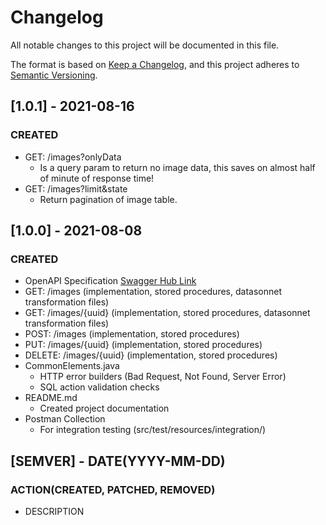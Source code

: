 # Changelog
All notable changes to this project will be documented in this file.

The format is based on [Keep a Changelog](https://keepachangelog.com/en/1.0.0/),
and this project adheres to [Semantic Versioning](https://semver.org/spec/v2.0.0.html).

## [1.0.1] - 2021-08-16
### CREATED
- GET: /images?onlyData
  - Is a query param to return no image data, this saves on almost half of minute of response time!
- GET: /images?limit&state
  - Return pagination of image table.

## [1.0.0] - 2021-08-08
### CREATED
- OpenAPI Specification [Swagger Hub Link](https://app.swaggerhub.com/apis/Aaron_Renner/image-sys-api/1.0.0)
- GET: /images (implementation, stored procedures, datasonnet transformation files)
- GET: /images/{uuid} (implementation, stored procedures, datasonnet transformation files)
- POST: /images (implementation, stored procedures)
- PUT: /images/{uuid} (implementation, stored procedures)
- DELETE: /images/{uuid} (implementation, stored procedures)
- CommonElements.java
  - HTTP error builders (Bad Request, Not Found, Server Error)
  - SQL action validation checks
- README.md
  - Created project documentation
- Postman Collection
  - For integration testing (src/test/resources/integration/)

## [SEMVER] - DATE(YYYY-MM-DD)
### ACTION(CREATED, PATCHED, REMOVED)
- DESCRIPTION